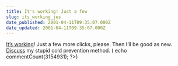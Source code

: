 ```yaml
---
title: It's working! Just a few
slug: its_working_jus
date_published: 2001-04-11T09:35:07.000Z
date_updated: 2001-04-11T09:35:07.000Z
---
```


[It’s working](http://www.dashes.com/anil/index.php?blogarch/2001_04_01_archive.php#3147795)! Just a few more clicks, please. Then I’ll be good as new.
[Discuss](javascript:viewComments(3154931)) my stupid cold prevention method. ( echo commentCount(3154931); ?>)
